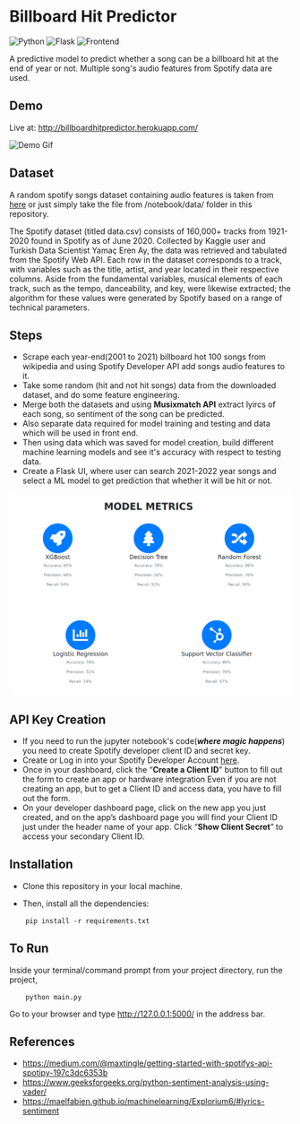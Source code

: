 # Billboard Hit Predictor

![Python](https://img.shields.io/badge/Python-3.7-blue)
![Flask](https://img.shields.io/badge/Framework-Flask-green)
![Frontend](https://img.shields.io/badge/Frontend-HTML/CSS/JS-red)


A predictive model to predict whether a song can be a billboard hit at the end of year or not. Multiple song's audio features from Spotify data are used.




## Demo

Live at: http://billboardhitpredictor.herokuapp.com/

![Demo Gif](./static/image/demo.gif)

## Dataset

A random spotify songs dataset containing audio features is taken from [here](https://jovian.ai/zhangxm963/spotify-dataframe/v/39/files?filename=spotify-dataset-19212020-160k-tracks/data.csv) or just simply take the file from /notebook/data/ folder in this repository.

The Spotify dataset (titled data.csv) consists of 160,000+ tracks from 1921-2020 found in Spotify as of June 2020. Collected by Kaggle user and Turkish Data Scientist Yamaç Eren Ay, the data was retrieved and tabulated from the Spotify Web API. Each row in the dataset corresponds to a track, with variables such as the title, artist, and year located in their respective columns. Aside from the fundamental variables, musical elements of each track, such as the tempo, danceability, and key, were likewise extracted; the algorithm for these values were generated by Spotify based on a range of technical parameters.
## Steps 

* Scrape each year-end(2001 to 2021) billboard hot 100 songs from wikipedia and using Spotify Developer API add songs audio features to it.
* Take some random (hit and not hit songs) data from the downloaded dataset, and do some feature engineering.
* Merge both the datasets and using **Musixmatch API** extract lyircs of each song, so sentiment of the song can be predicted.
* Also separate data required for model training and testing and data which will be used in front end.
* Then using data which was saved for model creation, build different machine learning models and see it's accuracy with respect to testing data.
* Create a Flask UI, where user can search 2021-2022 year songs and select a ML model to get prediction that whether it will be hit or not.

![Model metrics](./static/image/model_metrics.png)


    
## API Key Creation
* If you need to run the jupyter notebook's code(***where magic happens***) you need to create Spotify developer client ID and secret key.
* Create or Log in into your Spotify Developer Account [here](https://developer.spotify.com/dashboard/).
* Once in your dashboard, click the “**Create a Client ID**” button to fill out the form to create an app or hardware integration Even if you are not creating an app, but to get a Client ID and access data, you have to fill out the form.
* On your developer dashboard page, click on the new app you just created, and on the app’s dashboard page you will find your Client ID just under the header name of your app. Click “**Show Client Secret**” to access your secondary Client ID.

## Installation

* Clone this repository in your local machine.

* Then, install all the dependencies:

```
    pip install -r requirements.txt
```


    
## To Run

Inside your terminal/command prompt from your project directory, run the project,

```
    python main.py
```

Go to your browser and type http://127.0.0.1:5000/ in the address bar.
## References

* https://medium.com/@maxtingle/getting-started-with-spotifys-api-spotipy-197c3dc6353b
* https://www.geeksforgeeks.org/python-sentiment-analysis-using-vader/
* https://maelfabien.github.io/machinelearning/Explorium6/#lyrics-sentiment
